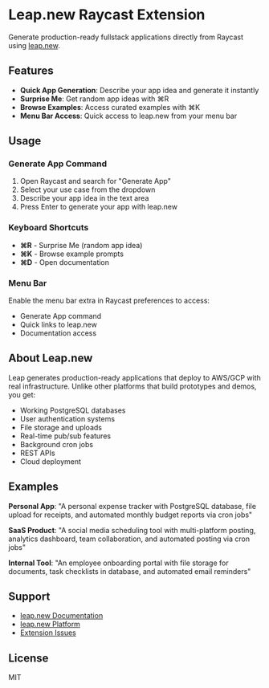 # Leap.new Raycast Extension

Generate production-ready fullstack applications directly from Raycast using [leap.new](https://leap.new).

## Features

- **Quick App Generation**: Describe your app idea and generate it instantly
- **Surprise Me**: Get random app ideas with ⌘R
- **Browse Examples**: Access curated examples with ⌘K
- **Menu Bar Access**: Quick access to leap.new from your menu bar

## Usage

### Generate App Command

1. Open Raycast and search for "Generate App"
2. Select your use case from the dropdown
3. Describe your app idea in the text area
4. Press Enter to generate your app with leap.new

### Keyboard Shortcuts

- **⌘R** - Surprise Me (random app idea)
- **⌘K** - Browse example prompts
- **⌘D** - Open documentation

### Menu Bar

Enable the menu bar extra in Raycast preferences to access:
- Generate App command
- Quick links to leap.new
- Documentation access

## About Leap.new

Leap generates production-ready applications that deploy to AWS/GCP with real infrastructure. Unlike other platforms that build prototypes and demos, you get:

- Working PostgreSQL databases
- User authentication systems
- File storage and uploads
- Real-time pub/sub features
- Background cron jobs
- REST APIs
- Cloud deployment

## Examples

**Personal App**: "A personal expense tracker with PostgreSQL database, file upload for receipts, and automated monthly budget reports via cron jobs"

**SaaS Product**: "A social media scheduling tool with multi-platform posting, analytics dashboard, team collaboration, and automated posting via cron jobs"

**Internal Tool**: "An employee onboarding portal with file storage for documents, task checklists in database, and automated email reminders"

## Support

- [leap.new Documentation](https://docs.leap.new)
- [leap.new Platform](https://leap.new)
- [Extension Issues](https://github.com/raycast/extensions/issues)

## License

MIT
